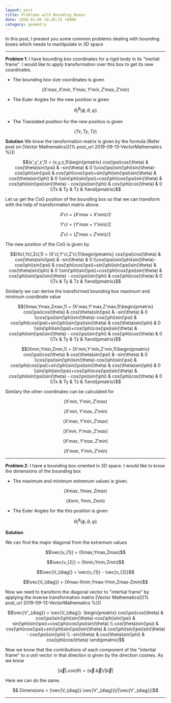 ```yaml
---
layout: post
title: Problems with Bounding Boxes
date: 2020-01-05 19:20:23 +0900
category: geometry
---
```


In this post, I present you some common problems dealing with bounding boxes which needs to manitpulate in 3D space

------

**Problem 1**: I have bounding box coordinates for a rigid body in its "inertial frame". I would like to apply transformation over this box to get its new coordinates. 

- The bounding box size coordinates is given

$$(X'max, X'min, Y'max, Y'min, Z'max, Z'min) $$

- The Euler Angles for the new position is given

$$R^{B}_{I}(\phi, \theta, \psi)$$

- The Translated position for the new position is given

$$(Tx , Ty , Tz)$$

**Solution**
We know the tansformation matrix  is given by the formula (Refer post on [Vector Mathematics]({% post_url 2019-09-13-VectorMathematics %}))

$$(x',y',z',1) = (x,y,z,1)\begin{pmatrix}
cos(\psi)cos(\theta) & cos(\theta)sin(\psi) & -sin(\theta)  & 0
\\cos(\psi)sin(\phi)sin(\theta)-cos(\phi)sin(\psi) &  cos(\phi)cos(\psi)+sin(\phi)sin(\psi)sin(\theta) & cos(\theta)sin(\phi)  & 0
\\sin(\phi)sin(\psi)+cos(\phi)cos(\psi)sin(\theta) & cos(\phi)sin(\psi)sin(\theta) - cos(\psi)sin(\phi) & cos(\phi)cos(\theta) & 0
\\Tx & Ty & Tz & 1\end{pmatrix}$$

Let us get the CoG position of the bounding box so that we can transform with the help of transformation matrix above.

$$X'cl = (X'max + X'min)/2 $$

$$Y'cl = (Y'max + Y'min)/2 $$

$$Z'cl = (Z'max + Z'min)/2 $$

The new position of the CoG is given by 

$$(Xcl,Ycl,Zcl,1) = (X'cl,Y'cl,Z'cl,1)\begin{pmatrix}
cos(\psi)cos(\theta) & cos(\theta)sin(\psi) & -sin(\theta)  & 0
\\cos(\psi)sin(\phi)sin(\theta)-cos(\phi)sin(\psi) &  cos(\phi)cos(\psi)+sin(\phi)sin(\psi)sin(\theta) & cos(\theta)sin(\phi)  & 0
\\sin(\phi)sin(\psi)+cos(\phi)cos(\psi)sin(\theta) & cos(\phi)sin(\psi)sin(\theta) - cos(\psi)sin(\phi) & cos(\phi)cos(\theta) & 0
\\Tx & Ty & Tz & 1\end{pmatrix}$$

Similarly we can derive the transformed bounding box maximum and minimum coordinate value

$$(Xmax,Ymax,Zmax,1) = (X'max,Y'max,Z'max,1)\begin{pmatrix}
cos(\psi)cos(\theta) & cos(\theta)sin(\psi) & -sin(\theta)  & 0
\\cos(\psi)sin(\phi)sin(\theta)-cos(\phi)sin(\psi) &  cos(\phi)cos(\psi)+sin(\phi)sin(\psi)sin(\theta) & cos(\theta)sin(\phi)  & 0
\\sin(\phi)sin(\psi)+cos(\phi)cos(\psi)sin(\theta) & cos(\phi)sin(\psi)sin(\theta) - cos(\psi)sin(\phi) & cos(\phi)cos(\theta) & 0
\\Tx & Ty & Tz & 1\end{pmatrix}$$

$$(Xmin,Ymin,Zmin,1) = (X'min,Y'min,Z'min,1)\begin{pmatrix}
cos(\psi)cos(\theta) & cos(\theta)sin(\psi) & -sin(\theta)  & 0
\\cos(\psi)sin(\phi)sin(\theta)-cos(\phi)sin(\psi) &  cos(\phi)cos(\psi)+sin(\phi)sin(\psi)sin(\theta) & cos(\theta)sin(\phi)  & 0
\\sin(\phi)sin(\psi)+cos(\phi)cos(\psi)sin(\theta) & cos(\phi)sin(\psi)sin(\theta) - cos(\psi)sin(\phi) & cos(\phi)cos(\theta) & 0
\\Tx & Ty & Tz & 1\end{pmatrix}$$

Similary the other coordinates can be calculated for 

$$(X'min,Y'min,Z'max)$$

$$(X'min,Y'max,Z'min)$$

$$(X'max,Y'min,Z'max)$$

$$(X'min,Y'max,Z'max)$$

$$(X'max,Y'max,Z'min)$$

$$(X'max,Y'min,Z'min)$$

-----

**Problem 2**: I have a bounding box oriented in 3D space. I would like to know the dimensions of the bounding box
- The maximum and minimum extremum values is given. 

$$(Xmax,Ymax,Zmax)$$

$$(Xmin,Ymin,Zmin)$$

- The Euler Angles for the this position is given

$$R^{B}_{I}(\phi, \theta, \psi)$$

**Solution**

We can find the major diagonal from the extremum values

$$\vec{v_{1}} = (Xmax,Ymax,Zmax)$$

$$\vec{v_{2}} = (Xmin,Ymin,Zmin)$$

$$\vec{V_{diag}} = \vec{v_{1}} - \vec{v_{2}}$$

$$\vec{V_{diag}} = (Xmax-Xmin,Ymax-Ymin,Zmax-Zmin)$$

Now we need to transform the diagonal vector to "intertial frame" by applying the inverse transformation matrix [Vector Mathematics]({% post_url 2019-09-13-VectorMathematics %}))

$$\vec{V'_{diag}} = \vec{V_{diag}}.
\begin{pmatrix}
cos(\psi)cos(\theta) & cos(\psi)sin(\phi)sin(\theta)-cos(\phi)sin(\psi)  & sin(\phi)sin(\psi)+cos(\phi)cos(\psi)sin(\theta)
\\ cos(\theta)sin(\psi) &  cos(\phi)cos(\psi)+sin(\phi)sin(\psi)sin(\theta) & cos(\phi)sin(\psi)sin(\theta) - cos(\psi)sin(\phi) 
\\ -sin(\theta) &  cos(\theta)sin(\phi) & cos(\phi)cos(\theta)
\end{pmatrix}$$

Now we know that the contributions of each component of the "intertial frame" to a unit vector in that direction is given by the direction cosines. As we know 

$$|\vec{a}|.cos(\theta) = (\vec{a}.\vec{b})/|\vec{b}|$$

Here we can do the same. 

$$ Dimensions  = (\vec{V_{diag}}.\vec{V'_{diag}})/|\vec{V'_{diag}}|$$

-----
